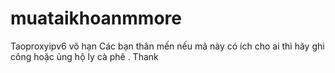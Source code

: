# muataikhoanmmore
Taoproxyipv6 vô hạn
Các bạn thân mến nếu mã này có ích cho ai thì hãy ghi công hoặc ủng hộ ly cà phê . Thank
